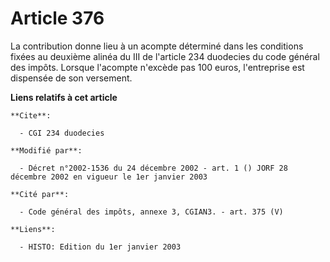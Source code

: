 # Article 376

La contribution donne lieu à un acompte déterminé dans les conditions fixées au deuxième alinéa du III de l'article 234
duodecies du code général des impôts. Lorsque l'acompte n'excède pas 100 euros, l'entreprise est dispensée de son versement.

**Liens relatifs à cet article**

	**Cite**:

	  - CGI 234 duodecies

	**Modifié par**:

	  - Décret n°2002-1536 du 24 décembre 2002 - art. 1 () JORF 28 décembre 2002 en vigueur le 1er janvier 2003

	**Cité par**:

	  - Code général des impôts, annexe 3, CGIAN3. - art. 375 (V)

	**Liens**:

	  - HISTO: Edition du 1er janvier 2003
